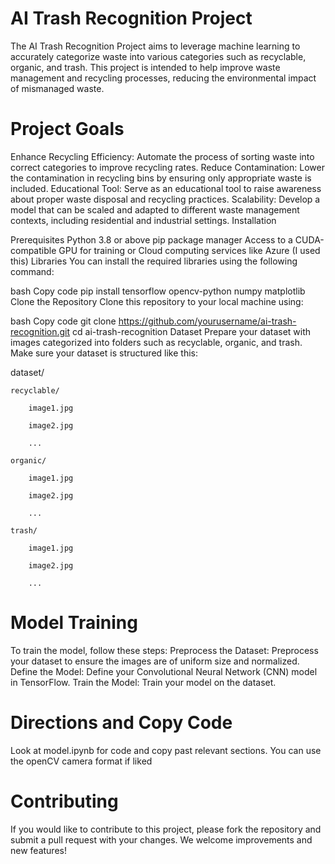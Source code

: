 # AI Trash Recognition Project

The AI Trash Recognition Project aims to leverage machine learning to accurately categorize waste into various categories such as recyclable, organic, and trash. This project is intended to help improve waste management and recycling processes, reducing the environmental impact of mismanaged waste.

# Project Goals
Enhance Recycling Efficiency: Automate the process of sorting waste into correct categories to improve recycling rates.
Reduce Contamination: Lower the contamination in recycling bins by ensuring only appropriate waste is included.
Educational Tool: Serve as an educational tool to raise awareness about proper waste disposal and recycling practices.
Scalability: Develop a model that can be scaled and adapted to different waste management contexts, including residential and industrial settings.
Installation

Prerequisites
Python 3.8 or above
pip package manager
Access to a CUDA-compatible GPU for training or Cloud computing services like Azure (I used this)
Libraries
You can install the required libraries using the following command:

bash
Copy code
pip install tensorflow opencv-python numpy matplotlib
Clone the Repository
Clone this repository to your local machine using:

bash
Copy code
git clone https://github.com/yourusername/ai-trash-recognition.git
cd ai-trash-recognition
Dataset
Prepare your dataset with images categorized into folders such as recyclable, organic, and trash. Make sure your dataset is structured like this:


dataset/

    recyclable/
    
        image1.jpg
        
        image2.jpg
        
        ...
        
    organic/
    
        image1.jpg
        
        image2.jpg
        
        ...
        
    trash/
    
        image1.jpg
        
        image2.jpg
        
        ...


# Model Training
To train the model, follow these steps:
Preprocess the Dataset: Preprocess your dataset to ensure the images are of uniform size and normalized.
Define the Model: Define your Convolutional Neural Network (CNN) model in TensorFlow.
Train the Model: Train your model on the dataset.

# Directions and Copy Code
Look at model.ipynb for code and copy past relevant sections. You can use the openCV camera format if liked

# Contributing
If you would like to contribute to this project, please fork the repository and submit a pull request with your changes. We welcome improvements and new features!
        
